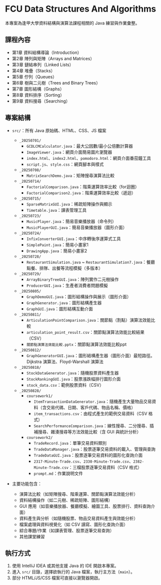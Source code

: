 # FCU Data Structures And Algorithms

本專案為逢甲大學資料結構與演算法課程相關的 Java 練習與作業彙整。

## 課程內容

- 第1章 資料結構導論（Introduction）
- 第2章 陣列與矩陣（Arrays and Matrices）
- 第3章 鏈結串列（Linked Lists）
- 第4章 堆疊（Stacks）
- 第5章 佇列（Queues）
- 第6章 樹與二元樹（Trees and Binary Trees）
- 第7章 圖形結構（Graphs）
- 第8章 資料排序（Sorting）
- 第9章 資料搜尋（Searching）

## 專案結構

- `src/`：所有 Java 原始碼、HTML、CSS、JS 檔案
    - `_20250701/`
        - `GCDLCMCalculator.java`：最大公因數/最小公倍數計算器
        - `ImageViewer.java`：網頁介面簡易圖片瀏覽器
        - `index.html`、`index2.html`、`pomodoro.html`：網頁介面番茄鐘工具
        - `script.js`、`style.css`：網頁腳本與樣式
    - `_20250708/`
        - `MatrixSearchDemo.java`：矩陣搜尋演算法比較
    - `_20250714/`
        - `FactorialComparison.java`：階乘運算效率比較（for迴圈）
        - `FactorialComparison2.java`：階乘運算效率比較（遞迴）
    - `_20250715/`
        - `SparseMatrixGUI.java`：稀疏矩陣操作與顯示
        - `Timetable.java`：課表管理工具
    - `_20250723/`
        - `MusicPlayer.java`：簡易音樂播放器（命令列）
        - `MusicPlayerGUI.java`：簡易音樂播放器（圖形介面）
    - `_20250724/`
        - `InfixConverterGUI.java`：中序轉後序運算式工具
        - `SimplePaint.java`：簡易小畫家1
        - `DrawingApp.java`：簡易小畫家2
    - `_20250728/`
        - `RestaurantSimulation.java` ~ `RestaurantSimulation7.java`：餐廳點餐、排隊、出餐等流程模擬（多版本）
    - `_20250729/`
        - `ArrayBinaryTreeGUI.java`：陣列實作二元樹操作
        - `ProducerGUI.java`：生產者消費者問題模擬
    - `_20250805/`
        - `GraphDemoGUI.java`：圖形結構操作與展示（圖形介面）
        - `GraphGenerator.java`：圖形結構產生器
        - `GraphGUI.java`：圖形結構互動介面
    - `_20250811/`
        - `ArticulationPointComparison.java`：關節點（割點）演算法效能比較
        - `articulation_point_result.csv`：關節點演算法效能比較結果（CSV）
        - `關節點演算法效能比較.pptx`：關節點演算法效能比較ppt
    - `_20250812/`
        - `GraphGeneratorGUI.java`：圖形結構產生器（圖形介面）最短路徑。Dijkstra 演算法、Floyd-Warshall 演算法
    - `_20250818/`
        - `StockDataGenerator.java`：隨機股票資料產生器
        - `StockRankingGUI.java`：股票漲跌幅排行圖形介面
        - `stock_data.csv`：範例股票資料（CSV）
    - `_20250828/`
        - `coursework1/`
            - `ItemTransactionDataGenerator.java`：隨機產生大量物品交易資料（含交易代碼、日期、客戶代碼、物品名稱、價格）
            - `item_transactions.csv`：由程式產生的範例交易資料（CSV 格式）
            - `SearchPerformanceComparison.java`：線性搜尋、二分搜尋、插補搜尋、雜湊搜尋等方法效能比較（含 GUI 與統計分析）
        - `coursework2/`
            - `TradeRecord.java`：單筆交易資料類別
            - `TradeDataManager.java`：股票逐筆交易資料的載入、管理與查詢
            - `TradeDataGUI.java`：股票逐筆交易資料的圖形化查詢介面
            - `2317-Minute-Trade.csv`、`2330-Minute-Trade.csv`、`2382-Minute-Trade.csv`：三檔股票逐筆交易資料（CSV 格式）
            - `prompt.md`：作業說明文件
          
- 主要功能包含：
    - 演算法比較（如矩陣搜尋、階乘運算、關節點演算法效能分析）
    - 資料結構操作（如二元樹、稀疏矩陣、圖形結構）
    - GUI 應用（如音樂播放器、餐廳模擬、繪圖工具、股票排行、資料查詢介面）
    - 資料產生與分析（如隨機股票、物品交易資料產生與效能分析）
    - 檔案處理與資料視覺化（如 CSV 讀寫、圖形化查詢介面）
    - 綜合專題/作業（如課表管理、股票逐筆交易查詢）
    - 其他課堂練習

## 執行方式

1. 使用 IntelliJ IDEA 或其他支援 Java 的 IDE 開啟本專案。
2. 進入 `src/` 目錄，選擇欲執行的 Java 檔案，執行主方法（`main`）。
3. 部分 HTML/JS/CSS 檔案可直接以瀏覽器開啟。
